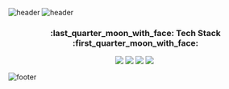 ![header](https://capsule-render.vercel.app/api?type=shark&color=auto&height=130&section=header&fontColor=fff&animation=twinkling&text=welcome!&fontAlignY=20&fontSize=20)
![header](https://capsule-render.vercel.app/api?type=transparent&text=HyeJin's%20GitHub%20Profile.&fontSize=60&fontColor=333333&height=100)








<h3 align="center">:last_quarter_moon_with_face: Tech Stack :first_quarter_moon_with_face: </h3>


<p align="center">
<img src="https://img.shields.io/badge/HTML5-E34F26?style=flat-square&logo=HTML5&logoColor=white"/></a>&nbsp<img src="https://img.shields.io/badge/CSS3-1572B6?style=flat-square&logo=CSS3&logoColor=white"/></a>&nbsp<img src="https://img.shields.io/badge/JavaScript-F7DF1E?style=flat-square&logo=JavaScript&logoColor=white"/></a>&nbsp<img src="https://img.shields.io/badge/jQuery-0769AD?style=flat-square&logo=jQuery&logoColor=white"/></a>&nbsp
</p>








![footer](https://capsule-render.vercel.app/api?section=footer&color=auto&height=130)

